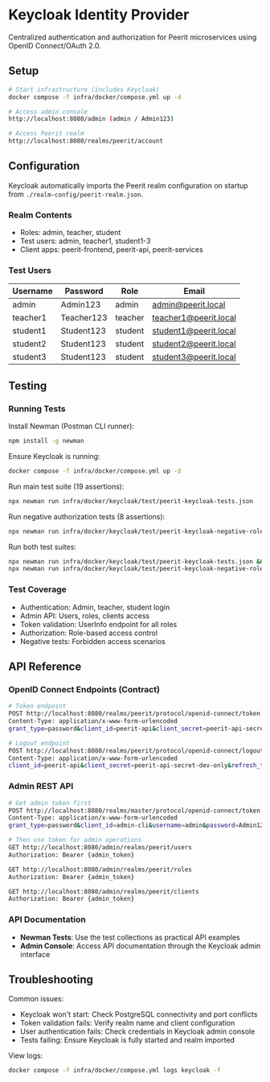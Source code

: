 # Keycloak Identity Provider

Centralized authentication and authorization for Peerit microservices using OpenID Connect/OAuth 2.0.

## Setup

```bash
# Start infrastructure (includes Keycloak)
docker compose -f infra/docker/compose.yml up -d

# Access admin console
http://localhost:8080/admin (admin / Admin123)

# Access Peerit realm  
http://localhost:8080/realms/peerit/account
```

## Configuration

Keycloak automatically imports the Peerit realm configuration on startup from `./realm-config/peerit-realm.json`.

### Realm Contents
- Roles: admin, teacher, student
- Test users: admin, teacher1, student1-3
- Client apps: peerit-frontend, peerit-api, peerit-services

### Test Users

| Username | Password | Role | Email |
|----------|----------|------|-------|
| admin | Admin123 | admin | admin@peerit.local |
| teacher1 | Teacher123 | teacher | teacher1@peerit.local |
| student1 | Student123 | student | student1@peerit.local |
| student2 | Student123 | student | student2@peerit.local |
| student3 | Student123 | student | student3@peerit.local |

## Testing

### Running Tests

Install Newman (Postman CLI runner):

```bash
npm install -g newman
```

Ensure Keycloak is running:

```bash
docker compose -f infra/docker/compose.yml up -d
```

Run main test suite (19 assertions):

```bash
npx newman run infra/docker/keycloak/test/peerit-keycloak-tests.json
```

Run negative authorization tests (8 assertions):

```bash
npx newman run infra/docker/keycloak/test/peerit-keycloak-negative-role-tests.json
```

Run both test suites:

```bash
npx newman run infra/docker/keycloak/test/peerit-keycloak-tests.json && \
npx newman run infra/docker/keycloak/test/peerit-keycloak-negative-role-tests.json
```

### Test Coverage

- Authentication: Admin, teacher, student login
- Admin API: Users, roles, clients access  
- Token validation: UserInfo endpoint for all roles
- Authorization: Role-based access control
- Negative tests: Forbidden access scenarios

## API Reference

### OpenID Connect Endpoints (Contract)

```bash
# Token endpoint
POST http://localhost:8080/realms/peerit/protocol/openid-connect/token
Content-Type: application/x-www-form-urlencoded
grant_type=password&client_id=peerit-api&client_secret=peerit-api-secret-dev-only&username=admin&password=Admin123

# Logout endpoint
POST http://localhost:8080/realms/peerit/protocol/openid-connect/logout
Content-Type: application/x-www-form-urlencoded
client_id=peerit-api&client_secret=peerit-api-secret-dev-only&refresh_token={refresh_token}
```

### Admin REST API

```bash
# Get admin token first
POST http://localhost:8080/realms/master/protocol/openid-connect/token
Content-Type: application/x-www-form-urlencoded
grant_type=password&client_id=admin-cli&username=admin&password=Admin123

# Then use token for admin operations
GET http://localhost:8080/admin/realms/peerit/users
Authorization: Bearer {admin_token}

GET http://localhost:8080/admin/realms/peerit/roles  
Authorization: Bearer {admin_token}

GET http://localhost:8080/admin/realms/peerit/clients
Authorization: Bearer {admin_token}
```

### API Documentation

- **Newman Tests**: Use the test collections as practical API examples
- **Admin Console**: Access API documentation through the Keycloak admin interface

## Troubleshooting

Common issues:

- Keycloak won't start: Check PostgreSQL connectivity and port conflicts
- Token validation fails: Verify realm name and client configuration  
- User authentication fails: Check credentials in Keycloak admin console
- Tests failing: Ensure Keycloak is fully started and realm imported

View logs:

```bash
docker compose -f infra/docker/compose.yml logs keycloak -f
```
